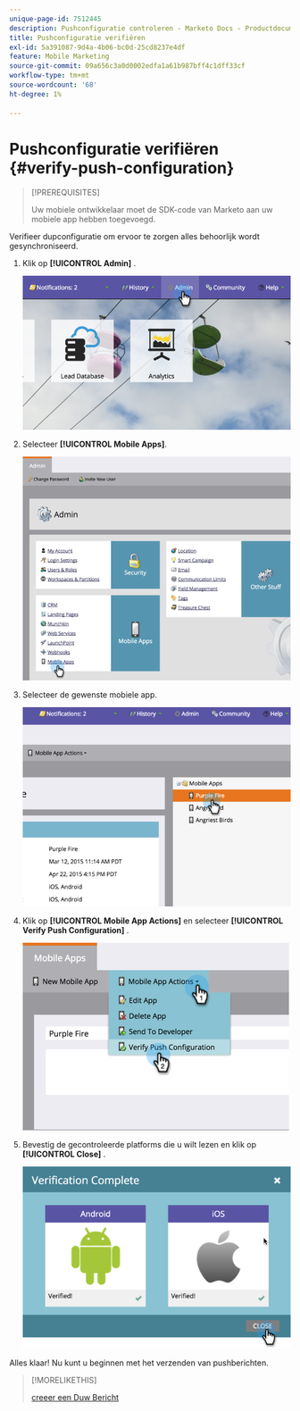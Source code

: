 ```yaml
---
unique-page-id: 7512445
description: Pushconfiguratie controleren - Marketo Docs - Productdocumentatie
title: Pushconfiguratie verifiëren
exl-id: 5a391087-9d4a-4b06-bc0d-25cd8237e4df
feature: Mobile Marketing
source-git-commit: 09a656c3a0d0002edfa1a61b987bff4c1dff33cf
workflow-type: tm+mt
source-wordcount: '68'
ht-degree: 1%

---
```


# Pushconfiguratie verifiëren {#verify-push-configuration}

>[!PREREQUISITES]
>
>Uw mobiele ontwikkelaar moet de SDK-code van Marketo aan uw mobiele app hebben toegevoegd.

Verifieer dupconfiguratie om ervoor te zorgen alles behoorlijk wordt gesynchroniseerd.

1. Klik op **[!UICONTROL Admin]** .

   ![](assets/image2015-4-22-16-3a12-3a32.png)

1. Selecteer **[!UICONTROL Mobile Apps]**.

   ![](assets/image2015-4-22-16-3a14-3a29.png)

1. Selecteer de gewenste mobiele app.

   ![](assets/image2015-4-22-16-3a33-3a19.png)

1. Klik op **[!UICONTROL Mobile App Actions]** en selecteer **[!UICONTROL Verify Push Configuration]** .

   ![](assets/image2015-4-22-17-3a25-3a8.png)

1. Bevestig de gecontroleerde platforms die u wilt lezen en klik op **[!UICONTROL Close]** .

   ![](assets/image2015-4-22-18-3a52-3a38.png)

Alles klaar! Nu kunt u beginnen met het verzenden van pushberichten.

>[!MORELIKETHIS]
>
>[ creeer een Duw Bericht ](/help/marketo/product-docs/mobile-marketing/push-notifications/create-a-push-notification.md)
